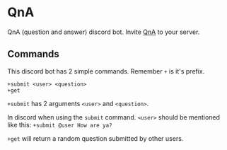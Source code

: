 # QnA
QnA (question and answer) discord bot. Invite [QnA](https://discord.com/api/oauth2/authorize?client_id=745629294801191051&permissions=8&scope=bot) to your server.

## Commands
This discord bot has 2 simple commands. Remember `+` is it's prefix.
```
+submit <user> <question>
+get
```
`+submit` has 2 arguments `<user>` and `<question>`. 

In discord when using the `submit` command. `<user>` should be mentioned like this: `+submit @user How are ya?` 

`+get` will return a random question submitted by other users.
